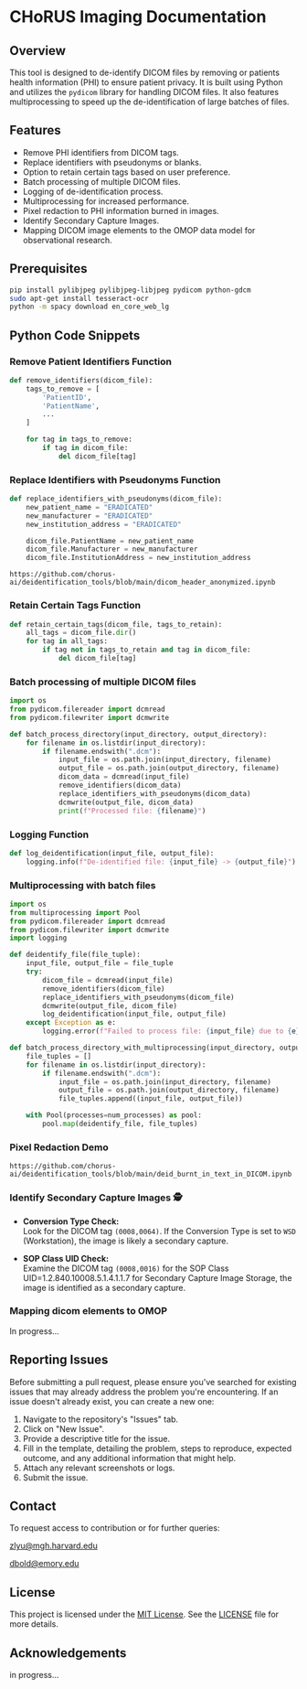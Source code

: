 # CHoRUS Imaging Documentation

## Overview

This tool is designed to de-identify DICOM files by removing or patients health information (PHI) to ensure patient privacy. It is built using Python and utilizes the `pydicom` library for handling DICOM files. It also features multiprocessing to speed up the de-identification of large batches of files.

## Features

- Remove PHI identifiers from DICOM tags.
- Replace identifiers with pseudonyms or blanks.
- Option to retain certain tags based on user preference.
- Batch processing of multiple DICOM files.
- Logging of de-identification process.
- Multiprocessing for increased performance.
- Pixel redaction to PHI information burned in images.
- Identify Secondary Capture Images.
- Mapping DICOM image elements to the OMOP data model for observational research.


## Prerequisites

```bash
pip install pylibjpeg pylibjpeg-libjpeg pydicom python-gdcm
sudo apt-get install tesseract-ocr
python -m spacy download en_core_web_lg
```


## Python Code Snippets

### Remove Patient Identifiers Function

```python
def remove_identifiers(dicom_file):
    tags_to_remove = [
        'PatientID',
        'PatientName', 
        ...
    ]

    for tag in tags_to_remove:
        if tag in dicom_file:
            del dicom_file[tag]
```

### Replace Identifiers with Pseudonyms Function

```python
def replace_identifiers_with_pseudonyms(dicom_file):
    new_patient_name = "ERADICATED"
    new_manufacturer = "ERADICATED"
    new_institution_address = "ERADICATED"

    dicom_file.PatientName = new_patient_name
    dicom_file.Manufacturer = new_manufacturer
    dicom_file.InstitutionAddress = new_institution_address

```

    https://github.com/chorus-ai/deidentification_tools/blob/main/dicom_header_anonymized.ipynb


### Retain Certain Tags Function

```python
def retain_certain_tags(dicom_file, tags_to_retain):
    all_tags = dicom_file.dir()
    for tag in all_tags:
        if tag not in tags_to_retain and tag in dicom_file:
            del dicom_file[tag]
```

### Batch processing of multiple DICOM files

```python
import os
from pydicom.filereader import dcmread
from pydicom.filewriter import dcmwrite

def batch_process_directory(input_directory, output_directory):
    for filename in os.listdir(input_directory):
        if filename.endswith(".dcm"):
            input_file = os.path.join(input_directory, filename)
            output_file = os.path.join(output_directory, filename)
            dicom_data = dcmread(input_file)
            remove_identifiers(dicom_data)
            replace_identifiers_with_pseudonyms(dicom_data)
            dcmwrite(output_file, dicom_data)
            print(f"Processed file: {filename}")
```

### Logging Function

```python
def log_deidentification(input_file, output_file):
    logging.info(f"De-identified file: {input_file} -> {output_file}")
```

### Multiprocessing with batch files

```python
import os
from multiprocessing import Pool
from pydicom.filereader import dcmread
from pydicom.filewriter import dcmwrite
import logging

def deidentify_file(file_tuple):
    input_file, output_file = file_tuple
    try:
        dicom_file = dcmread(input_file)
        remove_identifiers(dicom_file)
        replace_identifiers_with_pseudonyms(dicom_file)
        dcmwrite(output_file, dicom_file)
        log_deidentification(input_file, output_file)
    except Exception as e:
        logging.error(f"Failed to process file: {input_file} due to {e}")

def batch_process_directory_with_multiprocessing(input_directory, output_directory, num_processes):
    file_tuples = []
    for filename in os.listdir(input_directory):
        if filename.endswith(".dcm"):
            input_file = os.path.join(input_directory, filename)
            output_file = os.path.join(output_directory, filename)
            file_tuples.append((input_file, output_file))

    with Pool(processes=num_processes) as pool:
        pool.map(deidentify_file, file_tuples)
```

### Pixel Redaction Demo

    https://github.com/chorus-ai/deidentification_tools/blob/main/deid_burnt_in_text_in_DICOM.ipynb


### Identify Secondary Capture Images 🕵️ 

- **Conversion Type Check:**  
  Look for the DICOM tag `(0008,0064)`. If the Conversion Type is set to `WSD` (Workstation), the image is likely a secondary capture.

- **SOP Class UID Check:**  
  Examine the DICOM tag `(0008,0016)` for the SOP Class UID=1.2.840.10008.5.1.4.1.1.7 for Secondary Capture Image Storage, the image is identified as a secondary capture.


### Mapping dicom elements to OMOP 

In progress...


## Reporting Issues

Before submitting a pull request, please ensure you've searched for existing issues that may already address the problem you're encountering. If an issue doesn't already exist, you can create a new one:

1. Navigate to the repository's "Issues" tab.
2. Click on "New Issue".
3. Provide a descriptive title for the issue.
4. Fill in the template, detailing the problem, steps to reproduce, expected outcome, and any additional information that might help.
5. Attach any relevant screenshots or logs.
6. Submit the issue.


## Contact

To request access to contribution or for further queries: 

[zlyu@mgh.harvard.edu](mailto:zlyu@mgh.harvard.edu)

[dbold@emory.edu](mailto:dbold@emory.edu)


## License

This project is licensed under the [MIT License](https://opensource.org/licenses/MIT). See the [LICENSE](LICENSE) file for more details.


## Acknowledgements


in progress...


